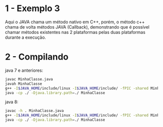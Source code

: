 # 1 - Exemplo 3

Aqui o JAVA chama um método nativo em C++, porém, o método c++ chama de volta métodos JAVA (Callback), demonstrando que é possível chamar métodos existentes nas 2 plataformas pelas duas plataformas durante a execução.

# 2 - Compilando

java 7 e anteriores:
```sh
javac MinhaClasse.java
javah MinhaClasse
g++ -I$JAVA_HOME/include/linux -I$JAVA_HOME/include/ -fPIC -shared MinhaClasse.cpp -o libbiblioteca_padrao.so
java -cp ./ -Djava.library.path=./ MinhaClasse
```

java 8:
```sh
javac -h . MinhaClasse.java
g++ -I$JAVA_HOME/include/linux -I$JAVA_HOME/include/ -fPIC -shared MinhaClasse.cpp -o libbiblioteca_padrao.so
java -cp ./ -Djava.library.path=./ MinhaClasse
```

